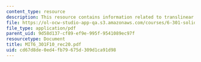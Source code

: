 ```yaml
---
content_type: resource
description: This resource contains information related to translinear circuits.
file: https://ol-ocw-studio-app-qa.s3.amazonaws.com/courses/6-301-solid-state-circuits-fall-2010/cd67d8de0ed4fb79675d309d1ca91d98_MIT6_301F10_rec20.pdf
file_type: application/pdf
parent_uid: 9d58d137-cf89-ef9e-995f-9541089ec97f
resourcetype: Document
title: MIT6_301F10_rec20.pdf
uid: cd67d8de-0ed4-fb79-675d-309d1ca91d98
---
```

